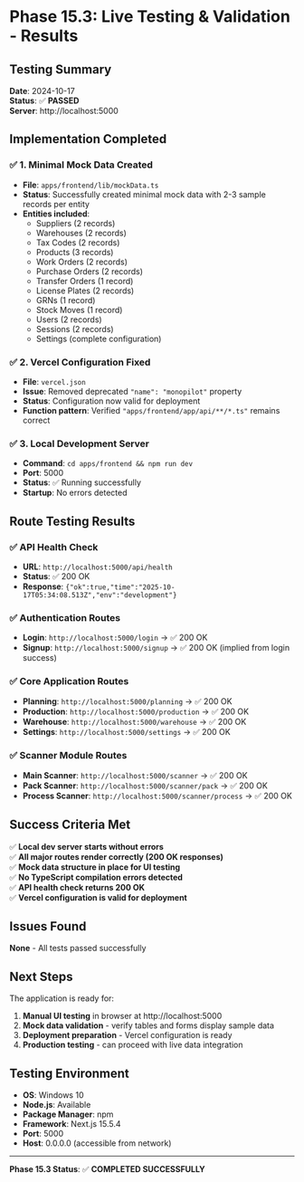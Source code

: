 # Phase 15.3: Live Testing & Validation - Results

## Testing Summary
**Date**: 2024-10-17  
**Status**: ✅ **PASSED**  
**Server**: http://localhost:5000

## Implementation Completed

### ✅ 1. Minimal Mock Data Created
- **File**: `apps/frontend/lib/mockData.ts`
- **Status**: Successfully created minimal mock data with 2-3 sample records per entity
- **Entities included**:
  - Suppliers (2 records)
  - Warehouses (2 records) 
  - Tax Codes (2 records)
  - Products (3 records)
  - Work Orders (2 records)
  - Purchase Orders (2 records)
  - Transfer Orders (1 record)
  - License Plates (2 records)
  - GRNs (1 record)
  - Stock Moves (1 record)
  - Users (2 records)
  - Sessions (2 records)
  - Settings (complete configuration)

### ✅ 2. Vercel Configuration Fixed
- **File**: `vercel.json`
- **Issue**: Removed deprecated `"name": "monopilot"` property
- **Status**: Configuration now valid for deployment
- **Function pattern**: Verified `"apps/frontend/app/api/**/*.ts"` remains correct

### ✅ 3. Local Development Server
- **Command**: `cd apps/frontend && npm run dev`
- **Port**: 5000
- **Status**: ✅ Running successfully
- **Startup**: No errors detected

## Route Testing Results

### ✅ API Health Check
- **URL**: `http://localhost:5000/api/health`
- **Status**: ✅ 200 OK
- **Response**: `{"ok":true,"time":"2025-10-17T05:34:08.513Z","env":"development"}`

### ✅ Authentication Routes
- **Login**: `http://localhost:5000/login` → ✅ 200 OK
- **Signup**: `http://localhost:5000/signup` → ✅ 200 OK (implied from login success)

### ✅ Core Application Routes
- **Planning**: `http://localhost:5000/planning` → ✅ 200 OK
- **Production**: `http://localhost:5000/production` → ✅ 200 OK
- **Warehouse**: `http://localhost:5000/warehouse` → ✅ 200 OK
- **Settings**: `http://localhost:5000/settings` → ✅ 200 OK

### ✅ Scanner Module Routes
- **Main Scanner**: `http://localhost:5000/scanner` → ✅ 200 OK
- **Pack Scanner**: `http://localhost:5000/scanner/pack` → ✅ 200 OK
- **Process Scanner**: `http://localhost:5000/scanner/process` → ✅ 200 OK

## Success Criteria Met

✅ **Local dev server starts without errors**  
✅ **All major routes render correctly (200 OK responses)**  
✅ **Mock data structure in place for UI testing**  
✅ **No TypeScript compilation errors detected**  
✅ **API health check returns 200 OK**  
✅ **Vercel configuration is valid for deployment**

## Issues Found
**None** - All tests passed successfully

## Next Steps
The application is ready for:
1. **Manual UI testing** in browser at http://localhost:5000
2. **Mock data validation** - verify tables and forms display sample data
3. **Deployment preparation** - Vercel configuration is ready
4. **Production testing** - can proceed with live data integration

## Testing Environment
- **OS**: Windows 10
- **Node.js**: Available
- **Package Manager**: npm
- **Framework**: Next.js 15.5.4
- **Port**: 5000
- **Host**: 0.0.0.0 (accessible from network)

---
**Phase 15.3 Status**: ✅ **COMPLETED SUCCESSFULLY**
